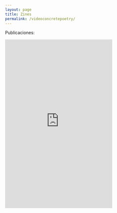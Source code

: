 ```yaml
---
layout: page
title: Zines
permalink: /videoconcretepoetry/
---
```


Publicaciones:


<iframe width='350' height='550' src='https://share.clip-studio.com/es-es/contents/embed?code=1c6125dd-ef71-4374-90b1-85fb8d2604e7' frameborder='0' allowfullscreen></iframe>

